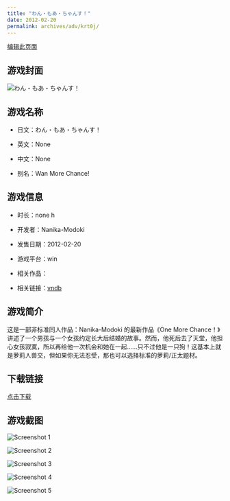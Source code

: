 ```yaml
---
title: "わん・もあ・ちゃんす！"
date: 2012-02-20
permalink: archives/adv/krt0j/
---
```

[编辑此页面](https://github.com/ACG-3/ADV3-source/blob/main/source/_posts/One%20More%20Chance.md)

## 游戏封面

![わん・もあ・ちゃんす！](https://pan.timero.xyz/d/onedrive/img_lib_001/One%20More%20Chance_cover.avif)


## 游戏名称

- 日文：わん・もあ・ちゃんす！
- 英文：None
- 中文：None

- 别名：Wan More Chance!


## 游戏信息

- 时长：none h
- 开发者：Nanika-Modoki
- 发售日期：2012-02-20
- 游戏平台：win
- 相关作品：

- 相关链接：[vndb](https://vndb.org/v7103)


## 游戏简介

这是一部非标准同人作品：Nanika-Modoki 的最新作品《One More Chance！》讲述了一个男孩与一个女孩约定长大后结婚的故事。然而，他死后去了天堂，他担心女孩寂寞，所以再给他一次机会和她在一起......只不过他是一只狗！这基本上就是萝莉人兽交，但如果你无法忍受，那也可以选择标准的萝莉/正太题材。




## 下载链接

[点击下载](https://pan.timero.xyz/onedrive/adv_lib_001/One%20More%20Chance)


## 游戏截图


![Screenshot 1](https://pan.timero.xyz/d/onedrive/img_lib_001/One%20More%20Chance_Screenshot_1.avif)

![Screenshot 2](https://pan.timero.xyz/d/onedrive/img_lib_001/One%20More%20Chance_Screenshot_2.avif)

![Screenshot 3](https://pan.timero.xyz/d/onedrive/img_lib_001/One%20More%20Chance_Screenshot_3.avif)

![Screenshot 4](https://pan.timero.xyz/d/onedrive/img_lib_001/One%20More%20Chance_Screenshot_4.avif)

![Screenshot 5](https://pan.timero.xyz/d/onedrive/img_lib_001/One%20More%20Chance_Screenshot_5.avif)

